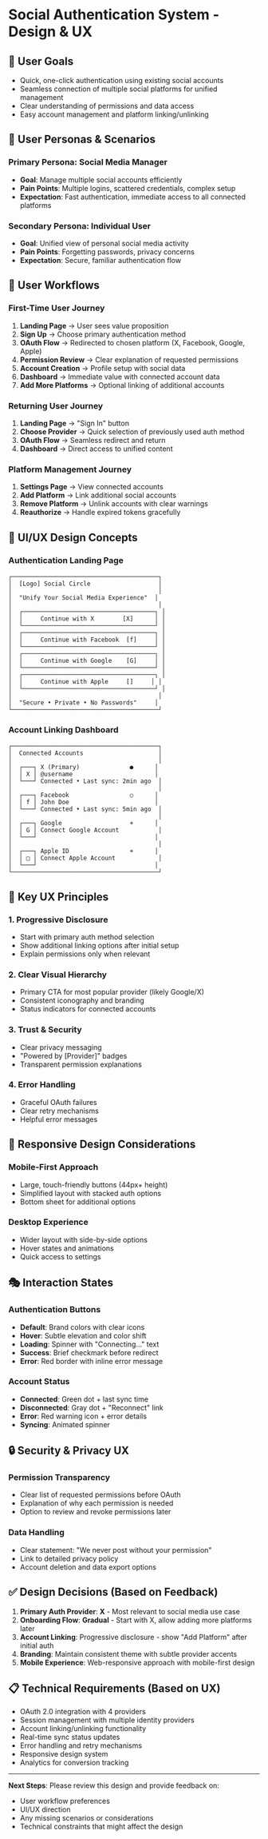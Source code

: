 # Social Authentication System - Design & UX

## 🎯 User Goals
- Quick, one-click authentication using existing social accounts
- Seamless connection of multiple social platforms for unified management
- Clear understanding of permissions and data access
- Easy account management and platform linking/unlinking

## 👤 User Personas & Scenarios

### Primary Persona: Social Media Manager
- **Goal**: Manage multiple social accounts efficiently
- **Pain Points**: Multiple logins, scattered credentials, complex setup
- **Expectation**: Fast authentication, immediate access to all connected platforms

### Secondary Persona: Individual User
- **Goal**: Unified view of personal social media activity
- **Pain Points**: Forgetting passwords, privacy concerns
- **Expectation**: Secure, familiar authentication flow

## 🔄 User Workflows

### First-Time User Journey
1. **Landing Page** → User sees value proposition
2. **Sign Up** → Choose primary authentication method
3. **OAuth Flow** → Redirected to chosen platform (X, Facebook, Google, Apple)
4. **Permission Review** → Clear explanation of requested permissions
5. **Account Creation** → Profile setup with social data
6. **Dashboard** → Immediate value with connected account data
7. **Add More Platforms** → Optional linking of additional accounts

### Returning User Journey
1. **Landing Page** → "Sign In" button
2. **Choose Provider** → Quick selection of previously used auth method
3. **OAuth Flow** → Seamless redirect and return
4. **Dashboard** → Direct access to unified content

### Platform Management Journey
1. **Settings Page** → View connected accounts
2. **Add Platform** → Link additional social accounts
3. **Remove Platform** → Unlink accounts with clear warnings
4. **Reauthorize** → Handle expired tokens gracefully

## 🎨 UI/UX Design Concepts

### Authentication Landing Page
```
┌─────────────────────────────────────────┐
│  [Logo] Social Circle                   │
│                                         │
│  "Unify Your Social Media Experience"  │
│                                         │
│  ┌─────────────────────────────────────┐ │
│  │     Continue with X        [X]      │ │
│  └─────────────────────────────────────┘ │
│  ┌─────────────────────────────────────┐ │
│  │     Continue with Facebook  [f]     │ │
│  └─────────────────────────────────────┘ │
│  ┌─────────────────────────────────────┐ │
│  │     Continue with Google    [G]     │ │
│  └─────────────────────────────────────┘ │
│  ┌─────────────────────────────────────┐ │
│  │     Continue with Apple     []     │ │
│  └─────────────────────────────────────┘ │
│                                         │
│  "Secure • Private • No Passwords"     │
└─────────────────────────────────────────┘
```

### Account Linking Dashboard
```
┌─────────────────────────────────────────┐
│  Connected Accounts                     │
│                                         │
│  ┌───┐ X (Primary)              ●      │
│  │ X │ @username                       │
│  └───┘ Connected • Last sync: 2min ago  │
│                                         │
│  ┌───┐ Facebook                 ○      │
│  │ f │ John Doe                        │
│  └───┘ Connected • Last sync: 5min ago  │
│                                         │
│  ┌───┐ Google                   +      │
│  │ G │ Connect Google Account           │
│  └───┘                                 │
│                                         │
│  ┌───┐ Apple ID                 +      │
│  │ □ │ Connect Apple Account            │
│  └───┘                                 │
└─────────────────────────────────────────┘
```

## 🔧 Key UX Principles

### 1. **Progressive Disclosure**
- Start with primary auth method selection
- Show additional linking options after initial setup
- Explain permissions only when relevant

### 2. **Clear Visual Hierarchy**
- Primary CTA for most popular provider (likely Google/X)
- Consistent iconography and branding
- Status indicators for connected accounts

### 3. **Trust & Security**
- Clear privacy messaging
- "Powered by [Provider]" badges
- Transparent permission explanations

### 4. **Error Handling**
- Graceful OAuth failures
- Clear retry mechanisms
- Helpful error messages

## 📱 Responsive Design Considerations

### Mobile-First Approach
- Large, touch-friendly buttons (44px+ height)
- Simplified layout with stacked auth options
- Bottom sheet for additional options

### Desktop Experience
- Wider layout with side-by-side options
- Hover states and animations
- Quick access to settings

## 🎭 Interaction States

### Authentication Buttons
- **Default**: Brand colors with clear icons
- **Hover**: Subtle elevation and color shift
- **Loading**: Spinner with "Connecting..." text
- **Success**: Brief checkmark before redirect
- **Error**: Red border with inline error message

### Account Status
- **Connected**: Green dot + last sync time
- **Disconnected**: Gray dot + "Reconnect" link
- **Error**: Red warning icon + error details
- **Syncing**: Animated spinner

## 🔒 Security & Privacy UX

### Permission Transparency
- Clear list of requested permissions before OAuth
- Explanation of why each permission is needed
- Option to review and revoke permissions later

### Data Handling
- Clear statement: "We never post without your permission"
- Link to detailed privacy policy
- Account deletion and data export options

## ✅ Design Decisions (Based on Feedback)

1. **Primary Auth Provider**: **X** - Most relevant to social media use case
2. **Onboarding Flow**: **Gradual** - Start with X, allow adding more platforms later
3. **Account Linking**: Progressive disclosure - show "Add Platform" after initial auth
4. **Branding**: Maintain consistent theme with subtle provider accents
5. **Mobile Experience**: Web-responsive approach with mobile-first design

## 📋 Technical Requirements (Based on UX)

- OAuth 2.0 integration with 4 providers
- Session management with multiple identity providers
- Account linking/unlinking functionality
- Real-time sync status updates
- Error handling and retry mechanisms
- Responsive design system
- Analytics for conversion tracking

---

**Next Steps**: Please review this design and provide feedback on:
- User workflow preferences
- UI/UX direction
- Any missing scenarios or considerations
- Technical constraints that might affect the design